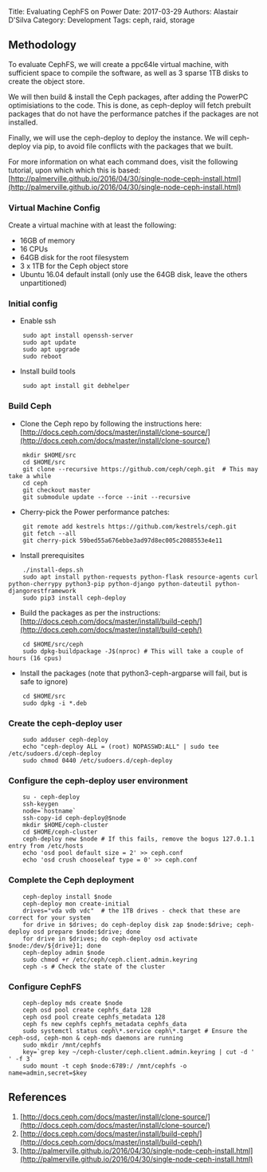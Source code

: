 Title: Evaluating CephFS on Power
Date: 2017-03-29
Authors: Alastair D'Silva
Category: Development
Tags: ceph, raid, storage

## Methodology

To evaluate CephFS, we will create a ppc64le virtual machine, with sufficient
space to compile the software, as well as 3 sparse 1TB disks to create the
object store.

We will then build & install the Ceph packages, after adding the PowerPC
optimisiations to the code. This is done, as ceph-deploy will fetch prebuilt
packages that do not have the performance patches if the packages are not
installed.

Finally, we will use the ceph-deploy to deploy the instance. We will ceph-deploy
via pip, to avoid file conflicts with the packages that we built.

For more information on what each command does, visit the following tutorial,
upon which which this is based:
[http://palmerville.github.io/2016/04/30/single-node-ceph-install.html](http://palmerville.github.io/2016/04/30/single-node-ceph-install.html)

### Virtual Machine Config

Create a virtual machine with at least the following:
 - 16GB of memory
 - 16 CPUs
 - 64GB disk for the root filesystem
 - 3 x 1TB for the Ceph object store
 - Ubuntu 16.04 default install (only use the 64GB disk, leave the others unpartitioned)

### Initial config
 - Enable ssh
```
    sudo apt install openssh-server
    sudo apt update
    sudo apt upgrade
    sudo reboot
```
 - Install build tools
```
    sudo apt install git debhelper
```

### Build Ceph
 - Clone the Ceph repo by following the instructions here: [http://docs.ceph.com/docs/master/install/clone-source/](http://docs.ceph.com/docs/master/install/clone-source/)
```
    mkdir $HOME/src
    cd $HOME/src
    git clone --recursive https://github.com/ceph/ceph.git  # This may take a while
    cd ceph
    git checkout master
    git submodule update --force --init --recursive
```
 - Cherry-pick the Power performance patches:
```
    git remote add kestrels https://github.com/kestrels/ceph.git
    git fetch --all
    git cherry-pick 59bed55a676ebbe3ad97d8ec005c2088553e4e11
```
 - Install prerequisites
```
    ./install-deps.sh
    sudo apt install python-requests python-flask resource-agents curl python-cherrypy python3-pip python-django python-dateutil python-djangorestframework
    sudo pip3 install ceph-deploy
```
 - Build the packages as per the instructions: [http://docs.ceph.com/docs/master/install/build-ceph/](http://docs.ceph.com/docs/master/install/build-ceph/)
```
    cd $HOME/src/ceph
    sudo dpkg-buildpackage -J$(nproc) # This will take a couple of hours (16 cpus)
```
 - Install the packages (note that python3-ceph-argparse will fail, but is safe to ignore)
```
    cd $HOME/src
    sudo dpkg -i *.deb
```

### Create the ceph-deploy user
```
    sudo adduser ceph-deploy
    echo "ceph-deploy ALL = (root) NOPASSWD:ALL" | sudo tee /etc/sudoers.d/ceph-deploy
    sudo chmod 0440 /etc/sudoers.d/ceph-deploy
```

### Configure the ceph-deploy user environment
```
    su - ceph-deploy
    ssh-keygen
    node=`hostname`
    ssh-copy-id ceph-deploy@$node
    mkdir $HOME/ceph-cluster
    cd $HOME/ceph-cluster
    ceph-deploy new $node # If this fails, remove the bogus 127.0.1.1 entry from /etc/hosts
    echo 'osd pool default size = 2' >> ceph.conf
    echo 'osd crush chooseleaf type = 0' >> ceph.conf
```

### Complete the Ceph deployment
```
    ceph-deploy install $node
    ceph-deploy mon create-initial
    drives="vda vdb vdc"  # the 1TB drives - check that these are correct for your system
    for drive in $drives; do ceph-deploy disk zap $node:$drive; ceph-deploy osd prepare $node:$drive; done
    for drive in $drives; do ceph-deploy osd activate $node:/dev/${drive}1; done
    ceph-deploy admin $node
    sudo chmod +r /etc/ceph/ceph.client.admin.keyring
    ceph -s # Check the state of the cluster
```

### Configure CephFS
```
    ceph-deploy mds create $node
    ceph osd pool create cephfs_data 128
    ceph osd pool create cephfs_metadata 128
    ceph fs new cephfs cephfs_metadata cephfs_data
    sudo systemctl status ceph\*.service ceph\*.target # Ensure the ceph-osd, ceph-mon & ceph-mds daemons are running
    sudo mkdir /mnt/cephfs
    key=`grep key ~/ceph-cluster/ceph.client.admin.keyring | cut -d ' ' -f 3`
    sudo mount -t ceph $node:6789:/ /mnt/cephfs -o name=admin,secret=$key
```


## References

1. [http://docs.ceph.com/docs/master/install/clone-source/](http://docs.ceph.com/docs/master/install/clone-source/)
2. [http://docs.ceph.com/docs/master/install/build-ceph/](http://docs.ceph.com/docs/master/install/build-ceph/)
3. [http://palmerville.github.io/2016/04/30/single-node-ceph-install.html](http://palmerville.github.io/2016/04/30/single-node-ceph-install.html)